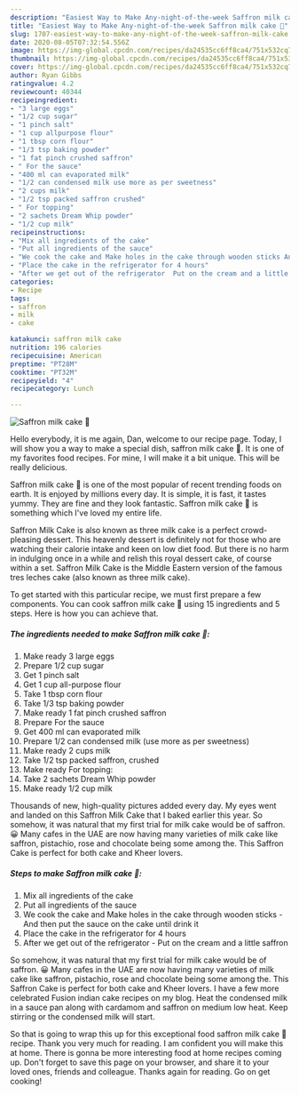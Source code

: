 ```yaml
---
description: "Easiest Way to Make Any-night-of-the-week Saffron milk cake 🍰"
title: "Easiest Way to Make Any-night-of-the-week Saffron milk cake 🍰"
slug: 1707-easiest-way-to-make-any-night-of-the-week-saffron-milk-cake
date: 2020-08-05T07:32:54.556Z
image: https://img-global.cpcdn.com/recipes/da24535cc6ff8ca4/751x532cq70/saffron-milk-cake-🍰-recipe-main-photo.jpg
thumbnail: https://img-global.cpcdn.com/recipes/da24535cc6ff8ca4/751x532cq70/saffron-milk-cake-🍰-recipe-main-photo.jpg
cover: https://img-global.cpcdn.com/recipes/da24535cc6ff8ca4/751x532cq70/saffron-milk-cake-🍰-recipe-main-photo.jpg
author: Ryan Gibbs
ratingvalue: 4.2
reviewcount: 40344
recipeingredient:
- "3 large eggs"
- "1/2 cup sugar"
- "1 pinch salt"
- "1 cup allpurpose flour"
- "1 tbsp corn flour"
- "1/3 tsp baking powder"
- "1 fat pinch crushed saffron"
- " For the sauce"
- "400 ml can evaporated milk"
- "1/2 can condensed milk use more as per sweetness"
- "2 cups milk"
- "1/2 tsp packed saffron crushed"
- " For topping"
- "2 sachets Dream Whip powder"
- "1/2 cup milk"
recipeinstructions:
- "Mix all ingredients of the cake"
- "Put all ingredients of the sauce"
- "We cook the cake and Make holes in the cake through wooden sticks ‏And then put the sauce on the cake until drink it"
- "Place the cake in the refrigerator for 4 hours"
- "‏After we get out of the refrigerator  ‏Put on the cream and a little saffron"
categories:
- Recipe
tags:
- saffron
- milk
- cake

katakunci: saffron milk cake 
nutrition: 196 calories
recipecuisine: American
preptime: "PT28M"
cooktime: "PT32M"
recipeyield: "4"
recipecategory: Lunch

---
```



![Saffron milk cake 🍰](https://img-global.cpcdn.com/recipes/da24535cc6ff8ca4/751x532cq70/saffron-milk-cake-🍰-recipe-main-photo.jpg)

Hello everybody, it is me again, Dan, welcome to our recipe page. Today, I will show you a way to make a special dish, saffron milk cake 🍰. It is one of my favorites food recipes. For mine, I will make it a bit unique. This will be really delicious.

Saffron milk cake 🍰 is one of the most popular of recent trending foods on earth. It is enjoyed by millions every day. It is simple, it is fast, it tastes yummy. They are fine and they look fantastic. Saffron milk cake 🍰 is something which I've loved my entire life.

Saffron Milk Cake is also known as three milk cake is a perfect crowd-pleasing dessert. This heavenly dessert is definitely not for those who are watching their calorie intake and keen on low diet food. But there is no harm in indulging once in a while and relish this royal dessert cake, of course within a set. Saffron Milk Cake is the Middle Eastern version of the famous tres leches cake (also known as three milk cake).


To get started with this particular recipe, we must first prepare a few components. You can cook saffron milk cake 🍰 using 15 ingredients and 5 steps. Here is how you can achieve that.

<!--inarticleads1-->

##### The ingredients needed to make Saffron milk cake 🍰:

1. Make ready 3 large eggs
1. Prepare 1/2 cup sugar
1. Get 1 pinch salt
1. Get 1 cup all-purpose flour
1. Take 1 tbsp corn flour
1. Take 1/3 tsp baking powder
1. Make ready 1 fat pinch crushed saffron
1. Prepare  For the sauce
1. Get 400 ml can evaporated milk
1. Prepare 1/2 can condensed milk (use more as per sweetness)
1. Make ready 2 cups milk
1. Take 1/2 tsp packed saffron, crushed
1. Make ready  For topping:
1. Take 2 sachets Dream Whip powder
1. Make ready 1/2 cup milk


Thousands of new, high-quality pictures added every day. My eyes went and landed on this Saffron Milk Cake that I baked earlier this year. So somehow, it was natural that my first trial for milk cake would be of saffron. 😀 Many cafes in the UAE are now having many varieties of milk cake like saffron, pistachio, rose and chocolate being some among the. This Saffron Cake is perfect for both cake and Kheer lovers. 

<!--inarticleads2-->

##### Steps to make Saffron milk cake 🍰:

1. Mix all ingredients of the cake
1. Put all ingredients of the sauce
1. We cook the cake and Make holes in the cake through wooden sticks - ‏And then put the sauce on the cake until drink it
1. Place the cake in the refrigerator for 4 hours
1. ‏After we get out of the refrigerator  - ‏Put on the cream and a little saffron


So somehow, it was natural that my first trial for milk cake would be of saffron. 😀 Many cafes in the UAE are now having many varieties of milk cake like saffron, pistachio, rose and chocolate being some among the. This Saffron Cake is perfect for both cake and Kheer lovers. I have a few more celebrated Fusion indian cake recipes on my blog. Heat the condensed milk in a sauce pan along with cardamom and saffron on medium low heat. Keep stirring or the condensed milk will start. 

So that is going to wrap this up for this exceptional food saffron milk cake 🍰 recipe. Thank you very much for reading. I am confident you will make this at home. There is gonna be more interesting food at home recipes coming up. Don't forget to save this page on your browser, and share it to your loved ones, friends and colleague. Thanks again for reading. Go on get cooking!
